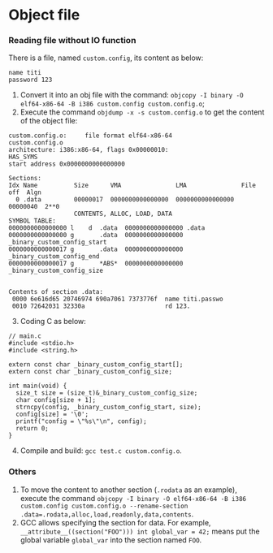 # Object file


### Reading file without IO function ###
There is a file, named `custom.config`, its content as below:
```
name titi
password 123
```

1) Convert it into an obj file with the command: `objcopy -I binary -O elf64-x86-64 -B i386 custom.config custom.config.o`;<br>
2) Execute the command `objdump -x -s custom.config.o` to get the content of the object file:<br>
```
custom.config.o:     file format elf64-x86-64
custom.config.o
architecture: i386:x86-64, flags 0x00000010:
HAS_SYMS
start address 0x0000000000000000

Sections:
Idx Name          Size      VMA               LMA               File off  Algn
  0 .data         00000017  0000000000000000  0000000000000000  00000040  2**0
                  CONTENTS, ALLOC, LOAD, DATA
SYMBOL TABLE:
0000000000000000 l    d  .data  0000000000000000 .data
0000000000000000 g       .data  0000000000000000 _binary_custom_config_start
0000000000000017 g       .data  0000000000000000 _binary_custom_config_end
0000000000000017 g       *ABS*  0000000000000000 _binary_custom_config_size


Contents of section .data:
 0000 6e616d65 20746974 690a7061 7373776f  name titi.passwo
 0010 72642031 32330a                      rd 123.
```
3) Coding C as below:
```
// main.c
#include <stdio.h>
#include <string.h>

extern const char _binary_custom_config_start[];
extern const char _binary_custom_config_size;

int main(void) {
  size_t size = (size_t)&_binary_custom_config_size;
  char config[size + 1];
  strncpy(config, _binary_custom_config_start, size);
  config[size] = '\0';
  printf("config = \"%s\"\n", config);
  return 0;
}
```
4) Compile and build: `gcc test.c custom.config.o`.

### Others ###
1) To move the content to another section (`.rodata` as an example), execute the command `objcopy -I binary -O elf64-x86-64 -B i386 custom.config custom.config.o --rename-section .data=.rodata,alloc,load,readonly,data,contents`.<br>
2) GCC allows specifying the section for data. For example, `__attribute__((section("FOO"))) int global_var = 42;` means put the global variable `global_var` into the section named `FOO`.
